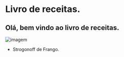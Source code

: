 # Livro de receitas. 

## Olá, bem vindo ao livro de receitas. 

![imagem](https://cdn.pixabay.com/photo/2016/02/05/15/34/pasta-1181189_960_720.jpg)

 - Strogonoff de Frango.